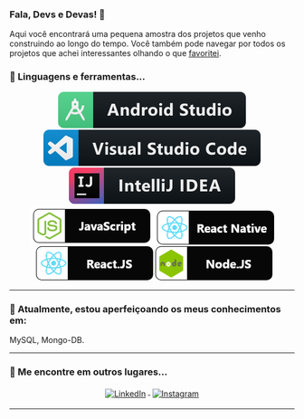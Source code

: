 ### Fala, Devs e Devas! 👋

Aqui você encontrará uma pequena amostra dos projetos que venho construindo ao longo do tempo. Você também pode navegar por todos os projetos que achei interessantes olhando o que [favoritei](https://github.com/CelsoJunioDev?tab=stars).

### 🚧 Linguagens e ferramentas...

<p align="center">
<img src="https://github.com/MikeCodesDotNET/ColoredBadges/raw/master/svg/dev/tools/android_studio.svg" alt="example badge" style="vertical-align:top margin:6px 4px">
<img src="https://github.com/MikeCodesDotNET/ColoredBadges/raw/master/svg/dev/tools/visualstudio_code.svg" alt="example badge" style="vertical-align:top margin:6px 4px">
<img src="https://github.com/MikeCodesDotNET/ColoredBadges/raw/master/svg/dev/tools/jetbrains_intellij.svg" alt="example badge" style="vertical-align:top margin:6px 4px">
 <br>
<img src="https://github.com/CelsoJunioDev/CelsoJunioDev/blob/master/Javascript.png" alt="example badge" style="vertical-align:top margin:6px 4px">
  <img src="https://github.com/CelsoJunioDev/CelsoJunioDev/blob/master/React%20Native.png" alt="example badge" style="vertical-align:top margin:6px 4px">
<img src="https://github.com/CelsoJunioDev/CelsoJunioDev/blob/master/ReactJS.png" alt="example badge" style="vertical-align:top margin:20px 4px">
<img src="https://github.com/CelsoJunioDev/CelsoJunioDev/blob/master/Node%20JS.png" alt="example badge" style="vertical-align:top margin:15px 6px ">

</p>

---
### 🌱 Atualmente, estou aperfeiçoando os meus conhecimentos em:
MySQL, Mongo-DB.

---
### 📢 Me encontre em outros lugares...
<p align="center">
  
  <a href="https://www.linkedin.com/in/celsojuniodev/">
    <img src="https://raw.githubusercontent.com/MikeCodesDotNET/MikeCodesDotNET/a8abbf37441f3253f74ea255a47f289208d7568c/Resources/linkedIn.svg" alt="LinkedIn" style="vertical-align:top; margin:4px">
  </a>

  <a href="https://www.instagram.com/celsojunioss/">
    <img src="https://raw.githubusercontent.com/MikeCodesDotNET/MikeCodesDotNET/a8abbf37441f3253f74ea255a47f289208d7568c/Resources/instagram.svg" alt="Instagram" style="vertical-align:top; margin:4px">
  </a>
</p>

<hr>


<!--
Here are some ideas to get you started:

- 🔭 I’m currently working on ...
- 🌱 I’m currently learning ...
- 👯 I’m looking to collaborate on ...
- 🤔 I’m looking for help with ...
- 💬 Ask me about ...
- 📫 How to reach me: ...
- 😄 Pronouns: ...
- ⚡ Fun fact: ...
-->
